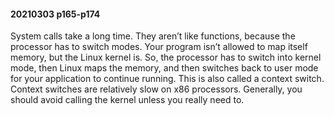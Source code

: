 #### 20210303 p165-p174
System calls take a long time. They aren’t like functions, because the
processor has to switch modes. Your program isn’t allowed to map itself memory,
but the Linux kernel is. So, the processor has to switch into kernel mode, then
Linux maps the memory, and then switches back to user mode for your application
to continue running. This is also called a context switch. Context switches are
relatively slow on x86 processors. Generally, you should avoid calling the kernel
unless you really need to.

